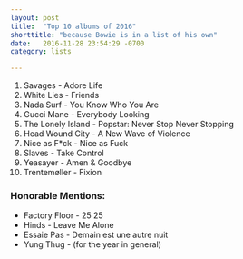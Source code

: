```yaml
---
layout: post
title:  "Top 10 albums of 2016"
shorttitle: "because Bowie is in a list of his own"
date:   2016-11-28 23:54:29 -0700
category: lists

---
```


1. Savages - Adore Life
2. White Lies - Friends 
3. Nada Surf - You Know Who You Are
4. Gucci Mane - Everybody Looking
5. The Lonely Island - Popstar: Never Stop Never Stopping
6. Head Wound City - A New Wave of Violence
7. Nice as F*ck - Nice as Fuck
8. Slaves - Take Control 
9. Yeasayer - Amen & Goodbye
10. Trentemøller - Fixion 

### Honorable Mentions:
<ul>
<li> Factory Floor - 25 25</li>
<li> Hinds - Leave Me Alone</li>
<li> Essaie Pas - Demain est une autre nuit</li>
<li> Yung Thug - (for the year in general)</li>
</ul>
